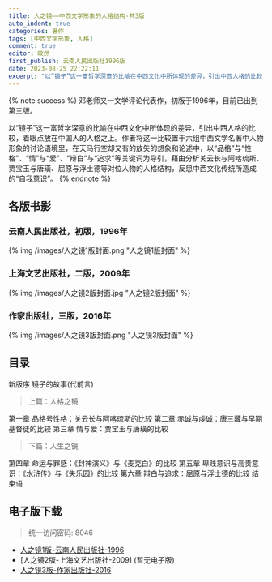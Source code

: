 ```yaml
---
title: 人之镜——中西文学形象的人格结构-共3版
auto_indent: true
categories: 著作
tags: [中西文学形象, 人格]
comment: true
editor: 皎然
first_publish: 云南人民出版社1996版
date: 2023-08-25 22:22:11
excerpt: "以“镜子”这一富哲学深意的比喻在中西文化中所体现的差异，引出中西人格的比较，着眼点放在中国人的人格之上。作者将这一比较置于六组中西文学名著中人物形象的讨论语境里，在天马行空却又有的放矢的想象和论述中，以“品格”与“性格”、“情”与“爱”、“辩白”与“追求”等关键词为导引，藉由分析关云长与阿喀琉斯、贾宝玉与唐璜、屈原与浮土德等对位人物的人格结构，反思中西文化传统所造成的“自我意识”。"
---
```

{% note success %}
邓老师又一文学评论代表作，初版于1996年，目前已出到第三版。

以“镜子”这一富哲学深意的比喻在中西文化中所体现的差异，引出中西人格的比较，着眼点放在中国人的人格之上。作者将这一比较置于六组中西文学名著中人物形象的讨论语境里，在天马行空却又有的放矢的想象和论述中，以“品格”与“性格”、“情”与“爱”、“辩白”与“追求”等关键词为导引，藉由分析关云长与阿喀琉斯、贾宝玉与唐璜、屈原与浮土德等对位人物的人格结构，反思中西文化传统所造成的“自我意识”。
{% endnote %}

## 各版书影
### 云南人民出版社，初版，1996年
{% img /images/人之镜1版封面.png "人之镜1版封面" %}
### 上海文艺出版社，二版，2009年
{% img /images/人之镜2版封面.jpg "人之镜2版封面" %}
### 作家出版社，三版，2016年
{% img /images/人之镜3版封面.png "人之镜3版封面" %}

## 目录
新版序
镜子的故事(代前言)
> 上篇：人格之镜

第一章 品格号性格：关云长与阿喀琉斯的比较
第二章 赤诚与虔诚：唐三藏与早期基督徒的比较
第三章 情与爱：贾宝玉与唐璜的比较
> 下篇：人生之镜

第四章 命运与罪感：《封神演义》与《麦克白》的比较
第五章 卑贱意识与高贵意识：《水浒传》与《失乐园》的比较
第六章 辩白与追求：屈原与浮士德的比较
结束语

## 电子版下载
> 统一访问密码: 8046

- [人之镜1版-云南人民出版社-1996](https://url92.ctfile.com/f/21466692-924885936-ae25be?p=8046)
- [人之镜2版-上海文艺出版社-2009] (暂无电子版)
- [人之镜3版-作家出版社-2016](https://url92.ctfile.com/f/21466692-924885942-0a52db?p=8046)

